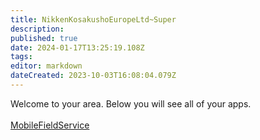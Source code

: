 ```yaml
---
title: NikkenKosakushoEuropeLtd~Super
description: 
published: true
date: 2024-01-17T13:25:19.108Z
tags: 
editor: markdown
dateCreated: 2023-10-03T16:08:04.079Z
---
```


Welcome to your area. Below you will see all of your apps.<br><br>[MobileFieldService](/Apps/MobileFieldService)<br>